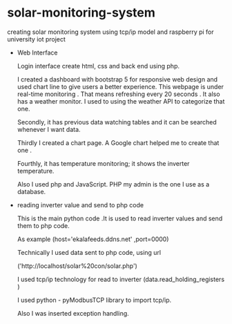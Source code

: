 # solar-monitoring-system
 creating solar monitoring system using tcp/ip model and raspberry pi  for university iot project
 
* Web Interface

     Login interface create html, css and back end using php.

     I created a dashboard with bootstrap 5 for responsive web design and used chart line to give users a better experience. This webpage is under real-time monitoring      . That means refreshing every 20 seconds . It also has a weather monitor. I  used to using the weather API to categorize that one.

     Secondly, it has previous data watching tables and it can be searched whenever I want data.

     Thirdly I created a chart page. A Google chart helped me to create that one .

     Fourthly, it has temperature monitoring; it shows the inverter temperature.

     Also I used php  and JavaScript.
     PHP my admin is the one I use as a database.


* reading inverter value and send to php code

     This is the main python code .It is used to read inverter values and send them to php code.

     As example (host='ekalafeeds.ddns.net' ,port=0000)



     Technically I used data sent to php code, using url

     ('http://localhost/solar%20con/solar.php')



     I used tcp/ip technology for read to inverter (data.read_holding_registers )

     I used python - pyModbusTCP library to import tcp/ip.



     Also I was inserted exception handling.
